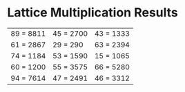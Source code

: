# Lattice Multiplication Results

|   |   |   |
|---|---|---|
| 89 = 8811 | 45 = 2700 | 43 = 1333 |
| 61 = 2867 | 29 = 290 | 63 = 2394 |
| 74 = 1184 | 53 = 1590 | 15 = 1065 |
| 60 = 1200 | 55 = 3575 | 66 = 5280 |
| 94 = 7614 | 47 = 2491 | 46 = 3312 |
